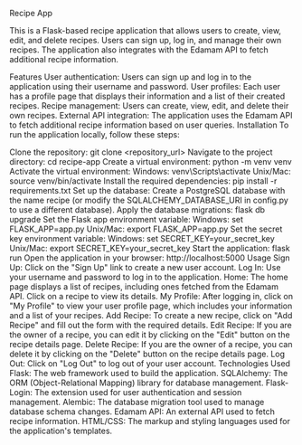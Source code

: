 Recipe App

This is a Flask-based recipe application that allows users to create, view, edit, and delete recipes. Users can sign up, log in, and manage their own recipes. The application also integrates with the Edamam API to fetch additional recipe information.

Features
User authentication: Users can sign up and log in to the application using their username and password.
User profiles: Each user has a profile page that displays their information and a list of their created recipes.
Recipe management: Users can create, view, edit, and delete their own recipes.
External API integration: The application uses the Edamam API to fetch additional recipe information based on user queries.
Installation
To run the application locally, follow these steps:

Clone the repository: git clone <repository_url>
Navigate to the project directory: cd recipe-app
Create a virtual environment: python -m venv venv
Activate the virtual environment:
Windows: venv\Scripts\activate
Unix/Mac: source venv/bin/activate
Install the required dependencies: pip install -r requirements.txt
Set up the database:
Create a PostgreSQL database with the name recipe (or modify the SQLALCHEMY_DATABASE_URI in config.py to use a different database).
Apply the database migrations: flask db upgrade
Set the Flask app environment variable:
Windows: set FLASK_APP=app.py
Unix/Mac: export FLASK_APP=app.py
Set the secret key environment variable:
Windows: set SECRET_KEY=your_secret_key
Unix/Mac: export SECRET_KEY=your_secret_key
Start the application: flask run
Open the application in your browser: http://localhost:5000
Usage
Sign Up: Click on the "Sign Up" link to create a new user account.
Log In: Use your username and password to log in to the application.
Home: The home page displays a list of recipes, including ones fetched from the Edamam API. Click on a recipe to view its details.
My Profile: After logging in, click on "My Profile" to view your user profile page, which includes your information and a list of your recipes.
Add Recipe: To create a new recipe, click on "Add Recipe" and fill out the form with the required details.
Edit Recipe: If you are the owner of a recipe, you can edit it by clicking on the "Edit" button on the recipe details page.
Delete Recipe: If you are the owner of a recipe, you can delete it by clicking on the "Delete" button on the recipe details page.
Log Out: Click on "Log Out" to log out of your user account.
Technologies Used
Flask: The web framework used to build the application.
SQLAlchemy: The ORM (Object-Relational Mapping) library for database management.
Flask-Login: The extension used for user authentication and session management.
Alembic: The database migration tool used to manage database schema changes.
Edamam API: An external API used to fetch recipe information.
HTML/CSS: The markup and styling languages used for the application's templates.
